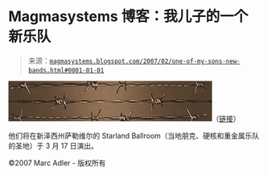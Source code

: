 <!--yml

分类：未分类

日期：2024-05-18 05:11:41

-->

# Magmasystems 博客：我儿子的一个新乐队

> 来源：[`magmasystems.blogspot.com/2007/02/one-of-my-sons-new-bands.html#0001-01-01`](http://magmasystems.blogspot.com/2007/02/one-of-my-sons-new-bands.html#0001-01-01)

![图片](img/4f31424f47d6adee95adbb5669660eaf.png)（[链接](http://www.myspace.com/cartesianj)）

他们将在新泽西州萨勒维尔的 Starland Ballroom（当地朋克、硬核和重金属乐队的圣地）于 3 月 17 日演出。

©2007 Marc Adler - 版权所有
